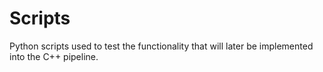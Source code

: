 # Scripts

Python scripts used to test the functionality that
will later be implemented into the C++ pipeline.
